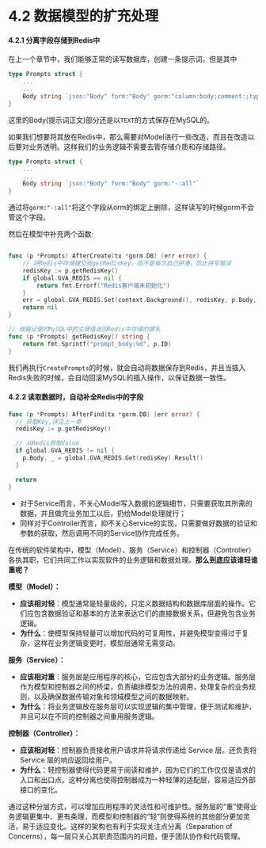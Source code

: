 # 4.2 数据模型的扩充处理

#### 4.2.1 分离字段存储到Redis中

在上一个章节中，我们能够正常的读写数据库，创建一条提示词。但是其中

```go
type Prompts struct {
    ...
    ...
    Body string `json:"Body" form:"Body" gorm:"column:body;comment:;type:text;"`
}
```

这里的Body(提示词正文)部分还是以`TEXT`的方式保存在MySQL的。

如果我们想要将其放在Redis中，那么需要对Model进行一些改造，而且在改造以后要对业务透明。这样我们的业务逻辑不需要去管存储介质和存储路径。

```go
type Prompts struct {
    ...
    ...
    Body string `json:"Body" form:"Body" gorm:"-:all"`
}
```

通过将`gorm:"-:all"`将这个字段从orm的绑定上删除，这样读写的时候gorm不会管这个字段。

然后在模型中补充两个函数:

```go

func (p *Prompts) AfterCreate(tx *gorm.DB) (err error) {
    // 将Redis中存储键交给getRedisKey，而不是每次自己拼凑，防止拼写错误
	redisKey := p.getRedisKey()
	if global.GVA_REDIS == nil {
		return fmt.Errorf("Redis客户端未初始化")
	}
	err = global.GVA_REDIS.Set(context.Background(), redisKey, p.Body, 0).Err()
	return nil
}

// 根据记录的MySQL中的主键值返回Redis中存储的键名
func (p *Prompts) getRedisKey() string {
	return fmt.Sprintf("prompt_body:%d", p.ID)
}
```

我们再执行`CreatePrompts`的时候，就会自动将数据保存到Redis，并且当插入Redis失败的时候，会自动回滚MySQL的插入操作，以保证数据一致性。

#### 4.2.2 读取数据时，自动补全Redis中的字段

```go
func (p *Prompts) AfterFind(tx *gorm.DB) (err error) {
  // 获取Key,详见上一章
  redisKey := p.getRedisKey()

  // 从Redis获取Value
  if global.GVA_REDIS != nil {
    p.Body, _ = global.GVA_REDIS.Get(redisKey).Result()
  }

  return 
}
```

* 对于Service而言，不关心Model写入数据的逻辑细节，只需要获取其所需的数据，并且做完业务加工以后，扔给Model处理就行；
* 同样对于Controller而言，抑不关心Service的实现，只需要做好数据的验证和参数的获取，然后调用不同的Service协作完成任务。

在传统的软件架构中，模型（Model）、服务（Service）和控制器（Controller）各执其职，它们共同工作以实现软件的业务逻辑和数据处理。**那么到底应该谁轻谁重呢？**

**模型（Model）：**

* **应该相对轻**：模型通常是轻量级的，只定义数据结构和数据库层面的操作。它们应包含数据验证和基本的方法来表达它们的直接数据关系，但避免包含业务逻辑。
* **为什么**：使模型保持轻量可以增加代码的可复用性，并避免模型变得过于复杂，这样在业务逻辑变更时，模型层通常无需变动。

**服务（Service）：**

* **应该相对重**：服务层是应用程序的核心，它应包含大部分的业务逻辑。服务层作为模型和控制器之间的桥梁，负责编排模型方法的调用，处理复杂的业务规则，以及确保数据传输对象和领域模型之间的数据映射。
* **为什么**：将业务逻辑放在服务层可以实现逻辑的集中管理，便于测试和维护，并且可以在不同的控制器之间重用服务逻辑。

**控制器（Controller）：**

* **应该相对轻**：控制器负责接收用户请求并将请求传递给 Service 层。还负责将 Service 层的响应返回给用户。
* **为什么**：轻控制器使得代码更易于阅读和维护，因为它们的工作仅仅是请求的入口和出口点。这种分离也使得控制器成为一种轻薄的适配层，容易适应外部接口的变化。

通过这种分层方式，可以增加应用程序的灵活性和可维护性。服务层的“重”使得业务逻辑更集中、更有条理，而模型和控制器的“轻”则使得系统的其他部分更加灵活，易于适应变化。这样的架构也有利于实现关注点分离（Separation of Concerns），每一层只关心其职责范围内的问题，便于团队协作和代码管理。
